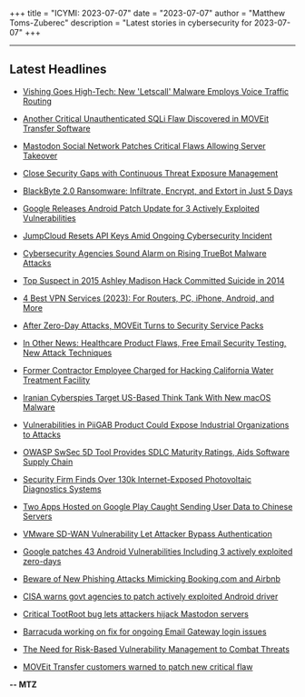 +++
title = "ICYMI: 2023-07-07"
date = "2023-07-07"
author = "Matthew Toms-Zuberec"
description = "Latest stories in cybersecurity for 2023-07-07"
+++

---------------------------------------------------------------------------
## Latest Headlines
- [Vishing Goes High-Tech: New 'Letscall' Malware Employs Voice Traffic Routing](https://thehackernews.com/2023/07/vishing-goes-high-tech-new-letscall.html)

- [Another Critical Unauthenticated SQLi Flaw Discovered in MOVEit Transfer Software](https://thehackernews.com/2023/07/another-critical-unauthenticated-sqli.html)

- [Mastodon Social Network Patches Critical Flaws Allowing Server Takeover](https://thehackernews.com/2023/07/mastodon-social-network-patches.html)

- [Close Security Gaps with Continuous Threat Exposure Management](https://thehackernews.com/2023/07/close-security-gaps-with-continuous.html)

- [BlackByte 2.0 Ransomware: Infiltrate, Encrypt, and Extort in Just 5 Days](https://thehackernews.com/2023/07/blackbyte-20-ransomware-infiltrate.html)

- [Google Releases Android Patch Update for 3 Actively Exploited Vulnerabilities](https://thehackernews.com/2023/07/google-releases-android-patch-update.html)

- [JumpCloud Resets API Keys Amid Ongoing Cybersecurity Incident](https://thehackernews.com/2023/07/jumpcloud-resets-api-keys-amid-ongoing.html)

- [Cybersecurity Agencies Sound Alarm on Rising TrueBot Malware Attacks](https://thehackernews.com/2023/07/cybersecurity-agencies-sound-alarm-on.html)

- [Top Suspect in 2015 Ashley Madison Hack Committed Suicide in 2014](https://krebsonsecurity.com/2023/07/top-suspect-in-2015-ashley-madison-hack-committed-suicide-in-2014/)

- [4 Best VPN Services (2023): For Routers, PC, iPhone, Android, and More](https://www.wired.com/story/best-vpn/)

- [After Zero-Day Attacks, MOVEit Turns to Security Service Packs](https://www.securityweek.com/after-zero-day-attacks-moveit-turns-to-security-service-packs/)

- [In Other News: Healthcare Product Flaws, Free Email Security Testing, New Attack Techniques](https://www.securityweek.com/in-other-news-healthcare-product-flaws-free-email-security-testing-new-attack-techniques/)

- [Former Contractor Employee Charged for Hacking California Water Treatment Facility](https://www.securityweek.com/former-contractor-employee-charged-for-hacking-california-water-treatment-facility/)

- [Iranian Cyberspies Target US-Based Think Tank With New macOS Malware](https://www.securityweek.com/iranian-cyberspies-target-us-based-think-tank-with-new-macos-malware/)

- [Vulnerabilities in PiiGAB Product Could Expose Industrial Organizations to Attacks](https://www.securityweek.com/vulnerabilities-in-piigab-product-could-expose-industrial-organizations-to-attacks/)

- [OWASP SwSec 5D Tool Provides SDLC Maturity Ratings, Aids Software Supply Chain](https://www.securityweek.com/owasp-swsec-5d-tool-provides-sdlc-maturity-ratings-aids-software-supply-chain/)

- [Security Firm Finds Over 130k Internet-Exposed Photovoltaic Diagnostics Systems](https://www.securityweek.com/security-firm-finds-over-130k-internet-exposed-photovoltaic-diagnostics-systems/)

- [Two Apps Hosted on Google Play Caught Sending User Data to Chinese Servers](https://www.securityweek.com/two-apps-hosted-on-google-play-caught-sending-user-data-to-chinese-servers/)

- [VMware SD-WAN Vulnerability Let Attacker Bypass Authentication](https://cybersecuritynews.com/vmware-sd-wan-vulnerability/)

- [Google patches 43 Android Vulnerabilities Including 3 actively exploited zero-days](https://cybersecuritynews.com/43-android-vulnerabilities/)

- [Beware of New Phishing Attacks Mimicking Booking.com and Airbnb](https://cybersecuritynews.com/phishing-target-tourists/)

- [CISA warns govt agencies to patch actively exploited Android driver](https://www.bleepingcomputer.com/news/security/cisa-warns-govt-agencies-to-patch-actively-exploited-android-driver/)

- [Critical TootRoot bug lets attackers hijack Mastodon servers](https://www.bleepingcomputer.com/news/security/critical-tootroot-bug-lets-attackers-hijack-mastodon-servers/)

- [Barracuda working on fix for ongoing Email Gateway login issues](https://www.bleepingcomputer.com/news/security/barracuda-working-on-fix-for-ongoing-email-gateway-login-issues/)

- [The Need for Risk-Based Vulnerability Management to Combat Threats](https://www.bleepingcomputer.com/news/security/the-need-for-risk-based-vulnerability-management-to-combat-threats/)

- [MOVEit Transfer customers warned to patch new critical flaw](https://www.bleepingcomputer.com/news/security/moveit-transfer-customers-warned-to-patch-new-critical-flaw/)

**-- MTZ**